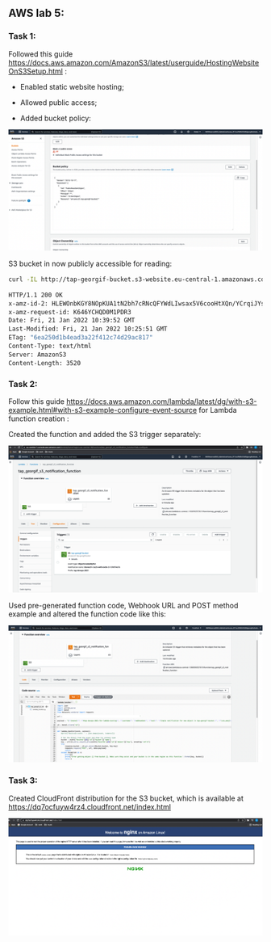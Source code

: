 ## AWS lab 5:

### Task 1:

Followed this guide https://docs.aws.amazon.com/AmazonS3/latest/userguide/HostingWebsiteOnS3Setup.html :

- Enabled static website hosting;

- Allowed public access;

- Added bucket policy:

![](bucket_policy.png)

S3 bucket in now publicly accessible for reading:

```bash
curl -IL http://tap-georgif-bucket.s3-website.eu-central-1.amazonaws.com/index.html
```

```bash
HTTP/1.1 200 OK
x-amz-id-2: HLEWOnbKGY8NOpKUA1tN2bh7cRNcQFYWdLIwsax5V6cooHtXQn/YCrqiJYsGnAuX4ip8g5zdyg4=
x-amz-request-id: K646YCHQD0M1PDR3
Date: Fri, 21 Jan 2022 10:39:52 GMT
Last-Modified: Fri, 21 Jan 2022 10:25:51 GMT
ETag: "6ea250d1b4ead3a22f412c74d29ac817"
Content-Type: text/html
Server: AmazonS3
Content-Length: 3520
```

### Task 2:

Follow this guide https://docs.aws.amazon.com/lambda/latest/dg/with-s3-example.html#with-s3-example-configure-event-source for Lambda function creation :

Created the function and added the S3 trigger separately:

![](trigger.png)

Used pre-generated function code, Webhook URL and POST method example and altered the function code like this:

![](func.png)

### Task 3:

Created CloudFront distribution for the S3 bucket, which is available at https://dq7ocfuyw4rz4.cloudfront.net/index.html

![](index_page.png)
